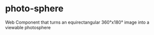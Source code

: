 photo-sphere
============

Web Component that turns an equirectangular 360°x180° image into a viewable photosphere
